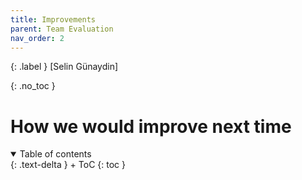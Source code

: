 ```yaml
---
title: Improvements
parent: Team Evaluation
nav_order: 2
---
```


{: .label }
[Selin Günaydin] 

{: .no_toc }
# How we would improve next time

<details open markdown="block">
{: .text-delta }
<summary>Table of contents</summary>
+ ToC
{: toc }
</details>
